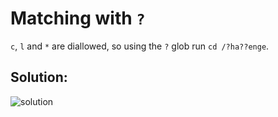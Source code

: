 # Matching with `?`

`c`, `l` and `*` are diallowed, so using the `?` glob run `cd /?ha??enge`.


## Solution:

![solution](02_Matching_with_?.png)
